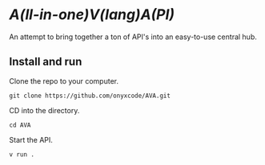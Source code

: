 # _**A**(ll-in-one)**V**(lang)**A**(PI)_


An attempt to bring together a ton of API's into an easy-to-use central hub.

## Install and run

Clone the repo to your computer.

```
git clone https://github.com/onyxcode/AVA.git
```

CD into the directory.

```
cd AVA
```

Start the API.

```
v run .
```
